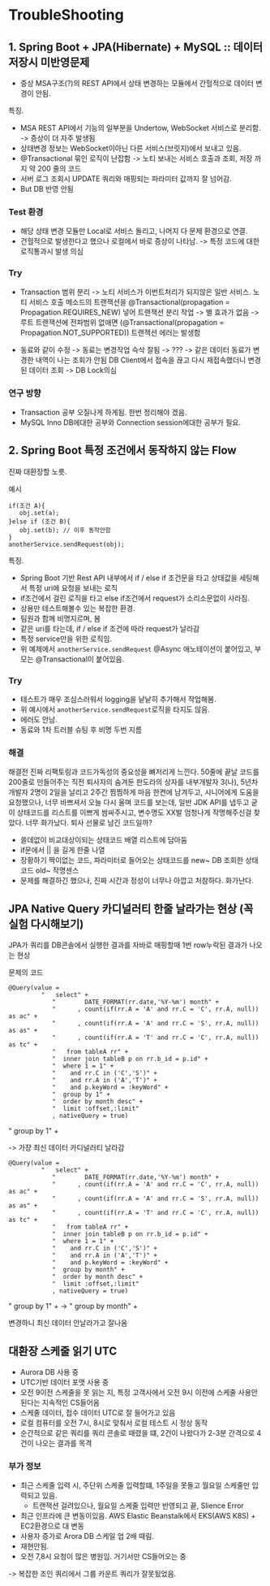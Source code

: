 # TroubleShooting

## 1. Spring Boot + JPA(Hibernate) + MySQL :: 데이터 저장시 미반영문제
 - 증상 MSA구조(?)의 REST API에서 상태 변경하는 모듈에서 간헐적으로 데이터 변경이 안됨.
  
특징. 
 - MSA REST API에서 기능의 일부분을 Undertow, WebSocket 서비스로 분리함. -> 증상이 더 자주 발생됨
 - 상태변경 정보는 WebSocket이아닌 다른 서비스(브릿지)에서 보내고 있음. 
 - @Transactional 묶인 로직이 난잡함
    -> 노티 보내는 서비스 호출과 조회, 저장 까지 약 200 줄의 코드
 - 서버 로그 조회시 UPDATE 쿼리와 매핑되는 파라미터 값까지 잘 넘어감.
 - But DB 반영 안됨

### Test 환경
 - 해당 상태 변경 모듈만 Local로 서비스 돌리고, 나머지 다 문제 환경으로 연결.
 - 건헐적으로 발생한다고 했으나 로컬에서 바로 증상이 나타남. 
    -> 특정 코드에 대한 로직통과시 발생 의심
  
### Try
 - Transaction 범위 분리
   -> 노티 서비스가 이번트처리가 되지않은 일반 서비스. 
   노티 서비스 호출 메소드의 트랜잭션을 @Transactional(propagation = Propagation.REQUIRES_NEW) 넣어 트랜잭션 분리 작업
   -> 별 효과가 없음
   -> 루트 트랜잭션에 전파범위 없애면 (@Transactional(propagation = Propagation.NOT_SUPPORTED)) 트랜잭션 에러는 발생함

 - 동료와 같이 수정 
    -> 동료는 변경작업 슥삭 잘됨 
    -> ???
    -> 같은 데이터 동료가 변경한 내역이 나는 조회가 안됨 DB Client에서 접속을 끊고 다시 재접속했더니 변경된 데이터 조회
    -> DB Lock의심 

### 연구 방향
 - Transaction 공부 오질나게 하게됨. 한번 정리해야 겠음.
 - MySQL Inno DB에대한 공부와 Connection session에대한 공부가 필요.


## 2. Spring Boot 특정 조건에서 동작하지 않는 Flow
진짜 대환장할 노릇.

예시 

```
if(조건 A){
   obj.set(a);
}else if (조건 B){
   obj.set(b); // 이후 동작안함
}
anotherService.sendRequest(obj);
```

특징. 
   - Spring Boot 기반 Rest API 내부에서 if / else if 조건문을 타고 상태값을 세팅해서 특정 uri에 요청을 보내는 로직 
   - if조건에서 걸린 로직을 타고 else if조건에서 request가 소리소문없이 사라짐. 
   - 상용만 테스트해볼수 있는 복잡한 환경.
   - 팀원과 함께 비명지르며, 봄
   - 같은 uri를 타는데, if / else if 조건에 따라 request가 날라감
   - 특정 service만을 위한 로직임.
   - 위 예제에서 ```anotherService.sendRequest``` @Async 애노테이션이 붙어있고, 부모는 @Transactional이 붙어있음.



### Try
 - 테스트가 매우 조심스러워서 logging을 낱낱히 추가해서 작업해봄.
 - 위 예시에서 ```anotherService.sendRequest```로직을 타지도 않음.
 - 에러도 안남.
 - 동료와 1차 트러블 슈팅 후 비명 두번 지름

### 해결
해결전 진짜 리팩토링과 코드가독성의 중요성을 뼈저리게 느낀다.
50줄에 끝날 코드를 200줄로 만들어주는 직전 퇴사자의 숨겨둔 판도라의 상자를 내부개발자 3(나), 5년차 개발자 2명이 2일을 날리고
2주간 찜찜하게 마음 한켠에 남겨두고, 시니어에게 도움을 요청했으나, 너무 바쁘셔서 오늘 다시 울며 코드를 보는데,
일반 JDK API를 냅두고 굳이 상태코드를 리스트를 이쁘게 쌈싸주시고, 변수명도 XX발 엄청나게 작명해주신걸 찾았다.
너무 화가났다. 퇴사 선물로 남긴 코드일까?
 - 쓸데없이 비교대상이되는 상태코드 배열 리스트에 담아둠
 - if문에서 || 을 길게 한줄 나열
 - 장황하기 짝이없는 코드, 파라미터로 들어오는 상태코드를 new~ DB 조회한 상태코드 old~ 작명센스
 - 문제를 해결하긴 했으나, 진짜 시간과 정성이 너무나 아깝고 처참하다. 화가난다.

## JPA Native Query 카디널러티 한줄 날라가는 현상 (꼭 실험 다시해보기)
JPA가 쿼리를 DB콘솔에서 실행한 결과를 자바로 매핑할때 1번 row누락된 결과가 나오는 현상

문제의 코드

```
@Query(value = 
         "   select" +
			"        DATE_FORMAT(rr.date,'%Y-%m') month" +
			"      , count(if(rr.A = 'A' and rr.C = 'C', rr.A, null)) as ac" +
			"      , count(if(rr.A = 'A' and rr.C = 'S', rr.A, null)) as as" +
			"      , count(if(rr.A = 'T' and rr.C = 'C', rr.A, null)) as tc" +
			"   from tableA rr" +
			"  inner join tableB p on rr.b_id = p.id" +
			"  where 1 = 1" +
			"    and rr.C in ('C','S')" +
			"    and rr.A in ('A','T')" +
			"    and p.keyWord = :keyWord" +
			"  group by 1" +
			"  order by month desc" +
			"  limit :offset,:limit"
			, nativeQuery = true)
```

"  group by 1" +

 -> 가장 최신 데이터 카디널러티 날라감 

```
@Query(value = 
         "   select" +
			"        DATE_FORMAT(rr.date,'%Y-%m') month" +
			"      , count(if(rr.A = 'A' and rr.C = 'C', rr.A, null)) as ac" +
			"      , count(if(rr.A = 'A' and rr.C = 'S', rr.A, null)) as as" +
			"      , count(if(rr.A = 'T' and rr.C = 'C', rr.A, null)) as tc" +
			"   from tableA rr" +
			"  inner join tableB p on rr.b_id = p.id" +
			"  where 1 = 1" +
			"    and rr.C in ('C','S')" +
			"    and rr.A in ('A','T')" +
			"    and p.keyWord = :keyWord" +
			"  group by month" +
			"  order by month desc" +
			"  limit :offset,:limit"
			, nativeQuery = true)
```

"  group by 1" + -> "  group by month" +

변경하니 최신 데이터 안날라가고 잘나옴

## 대환장 스케줄 읽기 UTC
- Aurora DB 사용 중
- UTC기반 데이터 포맷 사용 중
- 오전 9이전 스케줄을 못 읽는 지, 특정 고객사에서 오전 9시 이전에 스케줄 사용안된다는 지속적인 CS들어옴
- 스케줄 데이터, 접수 데이터 UTC로 잘 들어가고 있음
- 로컬 컴퓨터를 오전 7시, 8시로 맞춰서 로컬 테스트 시 정상 동작
- 순간적으로 같은 쿼리를 쿼리 콘솔로 때렸을 떄, 2건이 나왔다가 2-3분 간격으로 4건이 나오는 결과를 목격
  
### 부가 정보
- 최근 스케줄 입력 시, 주단위 스케줄 입력할떄, 1주일을 못돌고 월요일 스케줄만 입력되고 있음.
  - 트랜잭션 걸려있으나, 월요일 스케줄 입력만 반영되고 끝, Slience Error
- 최근 인프라에 큰 변동이있음. AWS Elastic Beanstalk에서 EKS(AWS K8S) + EC2환경으로 대 변동
- 사용자 증가로 Arora DB 스케일 업 2배 때림.
- 재현안됨. 
- 오전 7,8시 요청이 많은 병원임. 거기서만 CS들어오는 중

-> 복잡한 조인 쿼리에서 그룹 카운트 쿼리가 잘못됬었음.